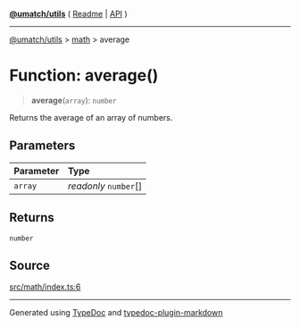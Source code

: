 [**@umatch/utils**](../../README.md) ( [Readme](../../README.md) \| [API](../../API.md) )

---

[@umatch/utils](../../API.md) > [math](../README.md) > average

# Function: average()

> **average**(`array`): `number`

Returns the average of an array of numbers.

## Parameters

| Parameter | Type                  |
| :-------- | :-------------------- |
| `array`   | _readonly_ `number`[] |

## Returns

`number`

## Source

[src/math/index.ts:6](https://github.com/umatch-oficial/utils/blob/106c322/src/math/index.ts#L6)

---

Generated using [TypeDoc](https://typedoc.org/) and [typedoc-plugin-markdown](https://www.npmjs.com/package/typedoc-plugin-markdown)
